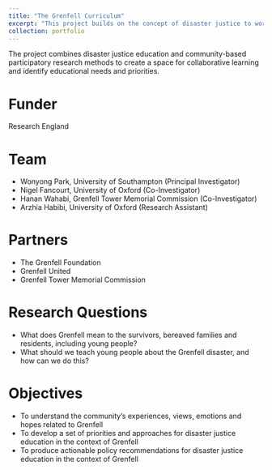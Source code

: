 ```yaml
---
title: "The Grenfell Curriculum"
excerpt: "This project builds on the concept of disaster justice to work with members of the Grenfell Tower fire community (survivors, bereaved families and residents) in London to co-construct priorities and approaches for disaster justice education for future generations. <br/><br/><img src='/images/grenfell.jpg'>"
collection: portfolio
---
```


The project combines disaster justice education and community-based participatory research methods to create a space for collaborative learning and identify educational needs and priorities.

# Funder <br/>
Research England

# Team <br/>
* Wonyong Park, University of Southampton (Principal Investigator) <br/>
* Nigel Fancourt, University of Oxford (Co-Investigator) <br/>
* Hanan Wahabi, Grenfell Tower Memorial Commission (Co-Investigator) <br/>
* Arzhia Habibi, University of Oxford (Research Assistant) <br/>

# Partners  <br/>
* The Grenfell Foundation
* Grenfell United
* Grenfell Tower Memorial Commission

# Research Questions  <br/>
* What does Grenfell mean to the survivors, bereaved families and residents, including young people?
* What should we teach young people about the Grenfell disaster, and how can we do this?

# Objectives  <br/>
* To understand the community’s experiences, views, emotions and hopes related to Grenfell
* To develop a set of priorities and approaches for disaster justice education in the context of Grenfell
* To produce actionable policy recommendations for disaster justice education in the context of Grenfell
